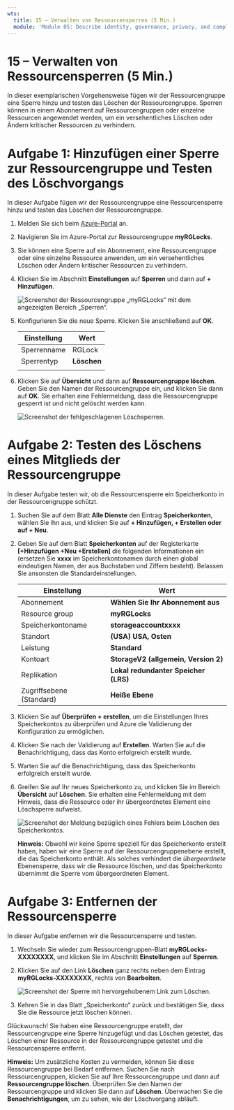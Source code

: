 ```yaml
---
wts:
  title: 15 – Verwalten von Ressourcensperren (5 Min.)
  module: 'Module 05: Describe identity, governance, privacy, and compliance features'
---
```

# <a name="15---manage-resource-locks-5-min"></a>15 – Verwalten von Ressourcensperren (5 Min.)

In dieser exemplarischen Vorgehensweise fügen wir der Ressourcengruppe eine Sperre hinzu und testen das Löschen der Ressourcengruppe. Sperren können in einem Abonnement auf Ressourcengruppen oder einzelne Ressourcen angewendet werden, um ein versehentliches Löschen oder Ändern kritischer Ressourcen zu verhindern.  


# <a name="task-1--add-a-lock-to-the-resource-group-and-test-deletion"></a>Aufgabe 1:  Hinzufügen einer Sperre zur Ressourcengruppe und Testen des Löschvorgangs

In dieser Aufgabe fügen wir der Ressourcengruppe eine Ressourcensperre hinzu und testen das Löschen der Ressourcengruppe. 

1. Melden Sie sich beim [Azure-Portal](https://portal.azure.com) an.

2. Navigieren Sie im Azure-Portal zur Ressourcengruppe **myRGLocks**.

3. Sie können eine Sperre auf ein Abonnement, eine Ressourcengruppe oder eine einzelne Ressource anwenden, um ein versehentliches Löschen oder Ändern kritischer Ressourcen zu verhindern. 

4. Klicken Sie im Abschnitt **Einstellungen** auf **Sperren** und dann auf **+ Hinzufügen**. 

    ![Screenshot der Ressourcengruppe „myRGLocks“ mit dem angezeigten Bereich „Sperren“.](../images/1601.png)

5. Konfigurieren Sie die neue Sperre. Klicken Sie anschließend auf **OK**. 

    | Einstellung | Wert |
    | -- | -- |
    | Sperrenname | RGLock |
    | Sperrentyp | **Löschen** |
    | | |

6. Klicken Sie auf **Übersicht** und dann auf **Ressourcengruppe löschen**. Geben Sie den Namen der Ressourcengruppe ein, und klicken Sie dann auf **OK**. Sie erhalten eine Fehlermeldung, dass die Ressourcengruppe gesperrt ist und nicht gelöscht werden kann.

    ![Screenshot der fehlgeschlagenen Löschsperren.](../images/1602.png)

# <a name="task-2-test-deleting-a-member-of-the-resource-group"></a>Aufgabe 2: Testen des Löschens eines Mitglieds der Ressourcengruppe

In dieser Aufgabe testen wir, ob die Ressourcensperre ein Speicherkonto in der Ressourcengruppe schützt. 

1. Suchen Sie auf dem Blatt **Alle Dienste** den Eintrag **Speicherkonten**, wählen Sie ihn aus, und klicken Sie auf **+ Hinzufügen, + Erstellen oder auf + Neu**. 

2. Geben Sie auf dem Blatt **Speicherkonten** auf der Registerkarte **[+Hinzufügen +Neu +Erstellen]** die folgenden Informationen ein (ersetzen Sie **xxxx** im Speicherkontonamen durch einen global eindeutigen Namen, der aus Buchstaben und Ziffern besteht). Belassen Sie ansonsten die Standardeinstellungen.

    | Einstellung | Wert | 
    | --- | --- |
    | Abonnement | **Wählen Sie Ihr Abonnement aus** |
    | Resource group | **myRGLocks** |
    | Speicherkontoname | **storageaccountxxxx** |
    | Standort | **(USA) USA, Osten**  |
    | Leistung | **Standard** |
    | Kontoart | **StorageV2 (allgemein, Version 2)** |
    | Replikation | **Lokal redundanter Speicher (LRS)** |
    | Zugriffsebene (Standard) | **Heiße Ebene** |
   

3. Klicken Sie auf **Überprüfen + erstellen**, um die Einstellungen Ihres Speicherkontos zu überprüfen und Azure die Validierung der Konfiguration zu ermöglichen. 

4. Klicken Sie nach der Validierung auf **Erstellen**. Warten Sie auf die Benachrichtigung, dass das Konto erfolgreich erstellt wurde. 

5.  Warten Sie auf die Benachrichtigung, dass das Speicherkonto erfolgreich erstellt wurde. 

6. Greifen Sie auf Ihr neues Speicherkonto zu, und klicken Sie im Bereich **Übersicht** auf **Löschen**. Sie erhalten eine Fehlermeldung mit dem Hinweis, dass die Ressource oder ihr übergeordnetes Element eine Löschsperre aufweist. 

    ![Screenshot der Meldung bezüglich eines Fehlers beim Löschen des Speicherkontos.](../images/1603.png)

    **Hinweis:** Obwohl wir keine Sperre speziell für das Speicherkonto erstellt haben, haben wir eine Sperre auf der Ressourcengruppenebene erstellt, die das Speicherkonto enthält. Als solches verhindert die *übergeordnete* Ebenensperre, dass wir die Ressource löschen, und das Speicherkonto übernimmt die Sperre vom übergeordneten Element.

# <a name="task-3-remove-the-resource-lock"></a>Aufgabe 3: Entfernen der Ressourcensperre

In dieser Aufgabe entfernen wir die Ressourcensperre und testen. 

1. Wechseln Sie wieder zum Ressourcengruppen-Blatt **myRGLocks-XXXXXXXX**, und klicken Sie im Abschnitt **Einstellungen** auf **Sperren**.
    
2. Klicken Sie auf den Link **Löschen** ganz rechts neben dem Eintrag **myRGLocks-XXXXXXXX**, rechts von **Bearbeiten**.

    ![Screenshot der Sperre mit hervorgehobenem Link zum Löschen.](../images/1604.png)

3. Kehren Sie in das Blatt „Speicherkonto“ zurück und bestätigen Sie, dass Sie die Ressource jetzt löschen können.

Glückwunsch! Sie haben eine Ressourcengruppe erstellt, der Ressourcengruppe eine Sperre hinzugefügt und das Löschen getestet, das Löschen einer Ressource in der Ressourcengruppe getestet und die Ressourcensperre entfernt. 

**Hinweis:** Um zusätzliche Kosten zu vermeiden, können Sie diese Ressourcengruppe bei Bedarf entfernen. Suchen Sie nach Ressourcengruppen, klicken Sie auf Ihre Ressourcengruppe und dann auf **Ressourcengruppe löschen**. Überprüfen Sie den Namen der Ressourcengruppe und klicken Sie dann auf **Löschen**. Überwachen Sie die **Benachrichtigungen**, um zu sehen, wie der Löschvorgang abläuft.
